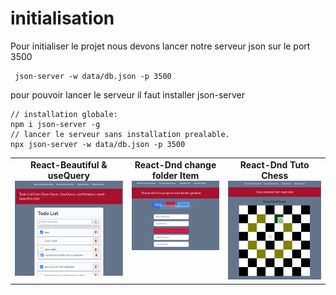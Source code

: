 # initialisation

Pour initialiser le projet nous devons lancer notre serveur json sur le port 3500

```
 json-server -w data/db.json -p 3500
```

pour pouvoir lancer le serveur il faut installer json-server

```
// installation globale:
npm i json-server -g
// lancer le serveur sans installation prealable.
npx json-server -w data/db.json -p 3500
```

<table>
  <tr>
    <td valign="top" align="center">
      <strong>React-Beautiful & useQuery</strong><br>
      <a href="src/pictures/reactBeautiful&useQuery.png" target="_blank">
        <img src="src/pictures/reactBeautiful&useQuery.png" alt="Texte alternatif 1" width="100%" />
      </a>
    </td>
    <td valign="top" align="center">
      <strong>React-Dnd change folder Item</strong><br>
      <a href="src/pictures/reactDndChangeFolder.png" target="_blank">
        <img src="src/pictures/reactDndChangeFolder.png" alt="Texte alternatif 2" width="100%" />
      </a>
    </td>
    <td valign="top" align="center">
      <strong>React-Dnd Tuto Chess</strong><br>
      <a href="src/pictures/reactDndTutoChess.png" target="_blank">
        <img src="src/pictures/reactDndTutoChess.png" alt="Texte alternatif 3" width="100%" />
      </a>
    </td>
  </tr>
</table>
